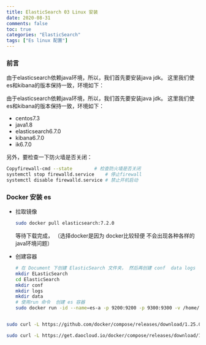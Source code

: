 ```yaml
---
title: ElasticSearch 03 Linux 安装
date: 2020-08-31
comments: false
toc: true
categories: "ElasticSearch"
tags: ["Es linux 配置"]
---
```


###  

### 前言

由于elasticsearch依赖java环境，所以，我们首先要安装java jdk。
这里我们使es和kibana的版本保持一致，环境如下：

由于elasticsearch依赖java环境，所以，我们首先要安装java jdk。
这里我们使es和kibana的版本保持一致，环境如下：

- centos7.3
- java1.8
- elasticsearch6.7.0
- kibana6.7.0
- ik6.7.0

另外，要检查一下防火墙是否关闭：

```bash
Copyfirewall-cmd --state        # 检查防火墙是否关闭
systemctl stop firewalld.service    # 停止firewall
systemctl disable firewalld.service # 禁止开机启动
```

### Docker 安装 es

- 拉取镜像

  ```bash
  sudo docker pull elasticsearch:7.2.0
  ```

  等待下载完成， （选择docker是因为 docker比较轻便 不会出现各种各样的 java环境问题）

- 创建容器

  ```bash
  # 在 Document 下创建 ElasticSearch 文件夹， 然后再创建 conf  data logs  文件夹 用于放置 es的数据， 配置 ， 日志文件
  mkdir ELasticSearch
  cd ElasticSearch
  mkdir conf
  mkdir logs
  mkdir data
  # 使用run 命令  创建 es 容器
  sudo docker run -id --name=es-a -p 9200:9200 -p 9300:9300 -v /home/zhang/Documents/ElasticSearch/data/data-a:/usr/share/elasticsearch/data -v /home/zhang/Documents/ElasticSearch/config/el-a.yml:/usr/share/elasticsearch/config/elasticsearch.yml -v /home/zhang/Documents/ElasticSearch/config/jvm.options:/usr/share/elasticsearch/config/jvm.options -e "discovery.type=single-node" -e "ES_JAVA_OPTS= -Xms1024m -Xmx1024m" elasticsearch:7.2.0
  
  
  
  ```
  

```bash
sudo curl -L https://github.com/docker/compose/releases/download/1.25.0-rc2/docker-compose-Linux-x86_64 -o /usr/local/bin/docker-composesudo chmod +x /usr/local/bin/docker-compose

sudo curl -L https://get.daocloud.io/docker/compose/releases/download/1.25.0-rc2/docker-compose-Linux-x86_64 -o /usr/local/bin/docker-composesudo chmod +x /usr/local/bin/docker-compose
    



```












